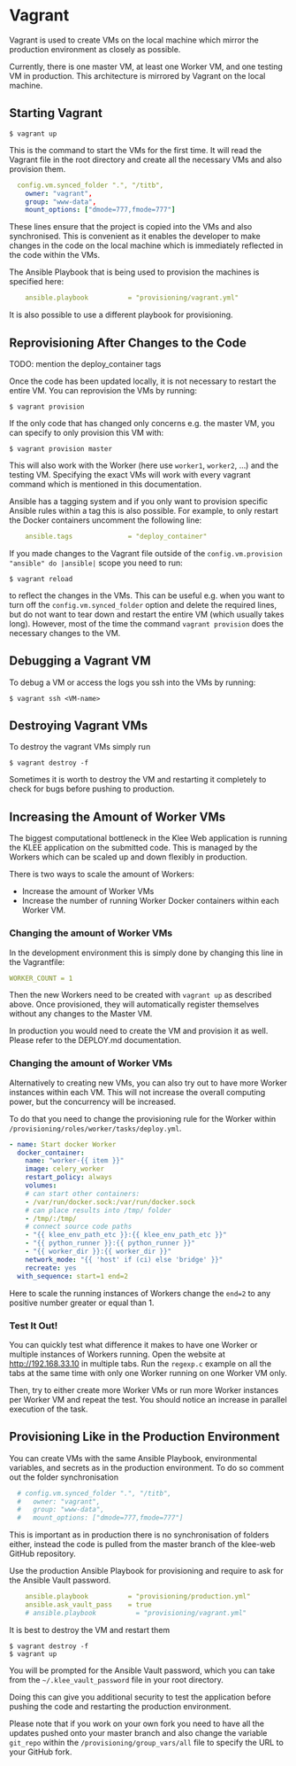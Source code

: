 Vagrant
==========

Vagrant is used to create VMs on the local machine which mirror the production environment as closely as possible. 

Currently, there is one master VM, at least one Worker VM, and one testing VM in production. This architecture is mirrored by Vagrant on the local machine.

## Starting Vagrant
    $ vagrant up

This is the command to start the VMs for the first time. It will read the Vagrant file in the root directory and create all the necessary VMs and also provision them. 

```yml
  config.vm.synced_folder ".", "/titb",
    owner: "vagrant",
    group: "www-data",
    mount_options: ["dmode=777,fmode=777"]
```
These lines ensure that the project is copied into the VMs and also synchronised. This is convenient as it enables the developer to make changes in the code on the local machine which is immediately reflected in the code within the VMs. 

The Ansible Playbook that is being used to provision the machines is specified here:
```yml
    ansible.playbook          = "provisioning/vagrant.yml"
```

It is also possible to use a different playbook for provisioning.

## Reprovisioning After Changes to the Code
TODO: mention the deploy_container tags

Once the code has been updated locally, it is not necessary to restart the entire VM. You can reprovision the VMs by running:

    $ vagrant provision

If the only code that has changed only concerns e.g. the master VM, you can specify to only provision this VM with:

    $ vagrant provision master

This will also work with the Worker (here use `worker1`, `worker2`, ...) and the testing VM. Specifying the exact VMs will work with every vagrant command which is mentioned in this documentation.

Ansible has a tagging system and if you only want to provision specific Ansible rules within a tag this is also possible. For example, to only restart the Docker containers uncomment the following line:

```yml
    ansible.tags              = "deploy_container"
```

If you made changes to the Vagrant file outside of the `config.vm.provision "ansible" do |ansible|` scope you need to run:

    $ vagrant reload

to reflect the changes in the VMs. This can be useful e.g. when you want to turn off the `config.vm.synced_folder` option and delete the required lines, but do not want to tear down and restart the entire VM (which usually takes long). However, most of the time the command `vagrant provision` does the necessary changes to the VM.

## Debugging a Vagrant VM

To debug a VM or access the logs you ssh into the VMs by running:

    $ vagrant ssh <VM-name>



## Destroying Vagrant VMs
To destroy the vagrant VMs simply run

    $ vagrant destroy -f

Sometimes it is worth to destroy the VM and restarting it completely to check for bugs before pushing to production.

## Increasing the Amount of Worker VMs
The biggest computational bottleneck in the Klee Web application is running the KLEE application on the submitted code. This is managed by the Workers which can be scaled up and down flexibly in production.

There is two ways to scale the amount of Workers:
* Increase the amount of Worker VMs 
* Increase the number of running Worker Docker containers within each Worker VM.

### Changing the amount of Worker VMs
In the development environment this is simply done by changing this line in the Vagrantfile:

```yml
WORKER_COUNT = 1
```

Then the new Workers need to be created with `vagrant up` as described above. Once provisioned, they will automatically register themselves without any changes to the Master VM.

In production you would need to create the VM and provision it as well. Please refer to the DEPLOY.md documentation.

### Changing the amount of Worker VMs
Alternatively to creating new VMs, you can also try out to have more Worker instances within each VM. This will not increase the overall computing power, but the concurrency will be increased. 

To do that you need to change the provisioning rule for the Worker within `/provisioning/roles/worker/tasks/deploy.yml`.
```yml
- name: Start docker Worker
  docker_container:
    name: "worker-{{ item }}"
    image: celery_worker
    restart_policy: always
    volumes: 
    # can start other containers:
    - /var/run/docker.sock:/var/run/docker.sock
    # can place results into /tmp/ folder
    - /tmp/:/tmp/
    # connect source code paths 
    - "{{ klee_env_path_etc }}:{{ klee_env_path_etc }}"
    - "{{ python_runner }}:{{ python_runner }}"
    - "{{ worker_dir }}:{{ worker_dir }}"
    network_mode: "{{ 'host' if (ci) else 'bridge' }}"
    recreate: yes
  with_sequence: start=1 end=2
```
Here to scale the running instances of Workers change the `end=2` to any positive number greater or equal than 1. 

### Test It Out!
You can quickly test what difference it makes to have one Worker or multiple instances of Workers running. Open the website at http://192.168.33.10 in multiple tabs. Run the `regexp.c` example on all the tabs at the same time with only one Worker running on one Worker VM only. 

Then, try to either create more Worker VMs or run more Worker instances per Worker VM and repeat the test. You should notice an increase in parallel execution of the task.


## Provisioning Like in the Production Environment
You can create VMs with the same Ansible Playbook, environmental variables, and secrets as in the production environment. To do so comment out the folder synchronisation

```yml
  # config.vm.synced_folder ".", "/titb",
  #   owner: "vagrant",
  #   group: "www-data",
  #   mount_options: ["dmode=777,fmode=777"]
```

This is important as in production there is no synchronisation of folders either, instead the code is pulled from the master branch of the klee-web GitHub repository. 

Use the production Ansible Playbook for provisioning and require to ask for the Ansible Vault password.

```yml
    ansible.playbook          = "provisioning/production.yml"
    ansible.ask_vault_pass    = true
    # ansible.playbook          = "provisioning/vagrant.yml"
```

It is best to destroy the VM and restart them

    $ vagrant destroy -f 
    $ vagrant up

You will be prompted for the Ansible Vault password, which you can take from the `~/.klee_vault_password` file in your root directory. 

Doing this can give you additional security to test the application before pushing the code and restarting the production environment.

Please note that if you work on your own fork you need to have all the updates pushed onto your master branch and also change the variable `git_repo` within the `/provisioning/group_vars/all` file to specify the URL to your GitHub fork.

